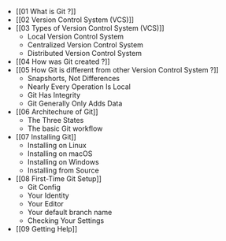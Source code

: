- [[01 What is Git ?]] 
- [[02 Version Control System (VCS)]]
- [[03 Types of Version Control System (VCS)]]
	- Local Version Control System
	- Centralized Version Control System
	- Distributed Version Control System
- [[04 How was Git created ?]]
- [[05 How Git is different from other Version Control System ?]]
	- Snapshorts,  Not Differences
	- Nearly Every Operation Is Local
	- Git Has Integrity
	- Git Generally Only Adds Data
- [[06 Architechure of Git]]
	- The Three States
	- The basic Git workflow
- [[07 Installing Git]]
	- Installing on Linux
	- Installing on macOS
	- Installing on Windows
	- Installing from Source
- [[08 First-Time Git Setup]]
	- Git Config
	- Your Identity
	- Your Editor
	- Your default branch name
	- Checking Your Settings
- [[09 Getting Help]]

